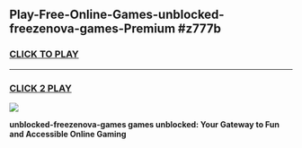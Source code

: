 
## Play-Free-Online-Games-unblocked-freezenova-games-Premium #z777b
<h3>
<a href="https://premium.freeplayer.one?title=unblocked-freezenova-games&ref=8M">CLICK TO PLAY</a></h3>
<hr>

<h3>
<a href="https://premium.freeplayer.one?title=unblocked-freezenova-games&ref=8M">CLICK 2 PLAY</a>
  
</h3>

<a href="https://premium.freeplayer.one?title=unblocked-freezenova-games&ref=8M"><img src="https://clearcache.store/games.png"></a>


**unblocked-freezenova-games games unblocked: Your Gateway to Fun and Accessible Online Gaming**
